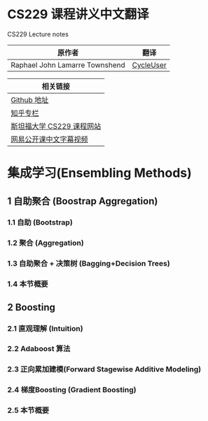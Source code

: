 # CS229 课程讲义中文翻译
CS229 Lecture notes

|原作者|翻译|
|---|---|
| Raphael John Lamarre Townshend|[CycleUser](https://www.zhihu.com/people/cycleuser/columns)|


|相关链接|
|---|
|[Github 地址](https://github.com/Kivy-CN/Stanford-CS-229-CN)|
|[知乎专栏](https://zhuanlan.zhihu.com/MachineLearn)|
|[斯坦福大学 CS229 课程网站](http://cs229.stanford.edu/)|
|[网易公开课中文字幕视频](http://open.163.com/movie/2008/1/M/C/M6SGF6VB4_M6SGHFBMC.html)|

# 集成学习(Ensembling Methods)


## 1 自助聚合 (Boostrap Aggregation)

### 1.1 自助 (Bootstrap)

### 1.2 聚合 (Aggregation)

### 1.3 自助聚合 + 决策树 (Bagging+Decision Trees)

### 1.4 本节概要

## 2 Boosting

### 2.1 直观理解 (Intuition)

### 2.2 Adaboost 算法

### 2.3 正向累加建模(Forward Stagewise Additive Modeling)

### 2.4 梯度Boosting (Gradient Boosting)

### 2.5 本节概要